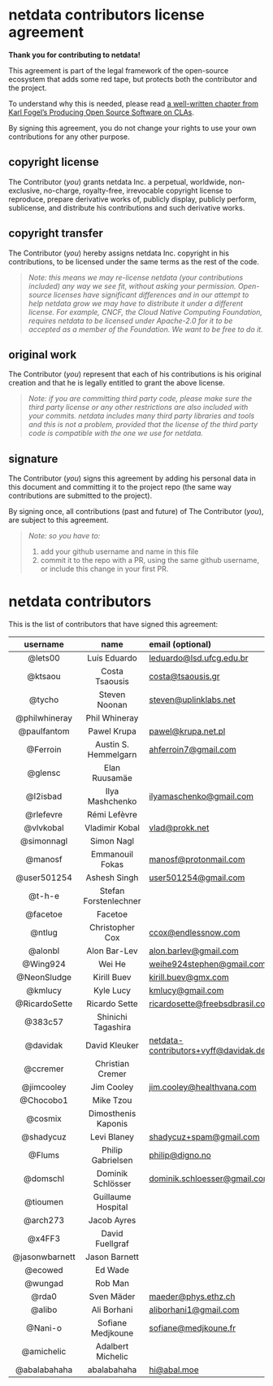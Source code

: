 <!--
SPDX-License-Identifier: GPL-3.0+
-->

# netdata contributors license agreement

**Thank you for contributing to netdata!**

This agreement is part of the legal framework of the open-source ecosystem
that adds some red tape, but protects both the contributor and the project.

To understand why this is needed, please read [a well-written chapter from
Karl Fogel’s Producing Open Source Software on CLAs](http://producingoss.com/en/copyright-assignment.html).

By signing this agreement, you do not change your rights to use your own
contributions for any other purpose.

## copyright license

The Contributor (*you*) grants netdata Inc. a perpetual, worldwide, non-exclusive,
no-charge, royalty-free, irrevocable copyright license to reproduce,
prepare derivative works of, publicly display, publicly perform, sublicense,
and distribute his contributions and such derivative works.

## copyright transfer

The Contributor (*you*) hereby assigns netdata Inc. copyright in his
contributions, to be licensed under the same terms as the rest of the code.

> *Note: this means we may re-license netdata (your contributions included)
> any way we see fit, without asking your permission.
> Open-source licenses have significant differences and in our attempt to
> help netdata grow we may have to distribute it under a different license.
> For example, CNCF, the Cloud Native Computing Foundation, requires netdata
> to be licensed under Apache-2.0 for it to be accepted as a member of the
> Foundation. We want to be free to do it.*

## original work

The Contributor (*you*) represent that each of his contributions is his
original creation and that he is legally entitled to grant the above license.

> *Note: if you are committing third party code, please make sure the third party
> license or any other restrictions are also included with your commits.
> netdata includes many third party libraries and tools and this is not a
> problem, provided that the license of the third party code is compatible with
> the one we use for netdata.*

## signature

The Contributor (*you*) signs this agreement by adding his personal data in
this document and committing it to the project repo
(the same way contributions are submitted to the project).

By signing once, all contributions (past and future) of The Contributor (*you*),
are subject to this agreement.

> *Note: so you have to:*
> 1. add your github username and name in this file
> 2. commit it to the repo with a PR, using the same github username, or include this change in your first PR.

# netdata contributors

This is the list of contributors that have signed this agreement:

username|name|email (optional)
:--------:|:----:|:----------------
@lets00|Luís Eduardo|leduardo@lsd.ufcg.edu.br
@ktsaou|Costa Tsaousis|costa@tsaousis.gr
@tycho|Steven Noonan|steven@uplinklabs.net
@philwhineray|Phil Whineray|
@paulfantom|Pawel Krupa|pawel@krupa.net.pl
@Ferroin|Austin S. Hemmelgarn|ahferroin7@gmail.com
@glensc|Elan Ruusamäe|
@l2isbad|Ilya Mashchenko|ilyamaschenko@gmail.com
@rlefevre|Rémi Lefèvre|
@vlvkobal|Vladimir Kobal|vlad@prokk.net
@simonnagl|Simon Nagl|
@manosf|Emmanouil Fokas|manosf@protonmail.com
@user501254|Ashesh Singh|user501254@gmail.com
@t-h-e|Stefan Forstenlechner|
@facetoe|Facetoe|
@ntlug|Christopher Cox|ccox@endlessnow.com
@alonbl|Alon Bar-Lev|alon.barlev@gmail.com
@Wing924|Wei He|weihe924stephen@gmail.com
@NeonSludge|Kirill Buev|kirill.buev@gmx.com
@kmlucy|Kyle Lucy|kmlucy@gmail.com
@RicardoSette|Ricardo Sette|ricardosette@freebsdbrasil.com.br
@383c57|Shinichi Tagashira|
@davidak|David Kleuker|netdata-contributors+vyff@davidak.de
@ccremer|Christian Cremer|
@jimcooley|Jim Cooley|jim.cooley@healthvana.com
@Chocobo1|Mike Tzou|
@cosmix|Dimosthenis Kaponis|
@shadycuz|Levi Blaney|shadycuz+spam@gmail.com
@Flums|Philip Gabrielsen|philip@digno.no
@domschl|Dominik Schlösser|dominik.schloesser@gmail.com
@tioumen|Guillaume Hospital|
@arch273|Jacob Ayres
@x4FF3|David Fuellgraf|
@jasonwbarnett|Jason Barnett|
@ecowed|Ed Wade|
@wungad|Rob Man|
@rda0|Sven Mäder|maeder@phys.ethz.ch
@alibo|Ali Borhani|aliborhani1@gmail.com
@Nani-o|Sofiane Medjkoune|sofiane@medjkoune.fr
@amichelic|Adalbert Michelic|
@abalabahaha|abalabahaha|hi@abal.moe
